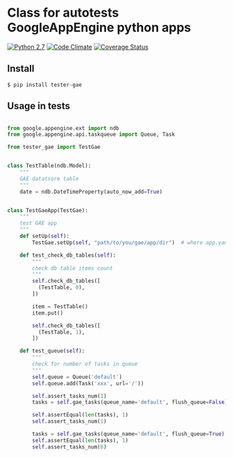 # Class for autotests GoogleAppEngine python apps
[![Python 2.7](https://img.shields.io/travis/vb64/test.helper.gae.svg?label=Python%202.7&style=plastic)](https://travis-ci.org/vb64/test.helper.gae)
[![Code Climate](https://img.shields.io/codeclimate/maintainability-percentage/vb64/test.helper.gae.svg?label=Code%20Climate&style=plastic)](https://codeclimate.com/github/vb64/test.helper.gae)
[![Coverage Status](https://coveralls.io/repos/github/vb64/test.helper.gae/badge.svg?branch=master)](https://coveralls.io/github/vb64/test.helper.gae?branch=master)

## Install
```
$ pip install tester-gae
```

## Usage in tests

```python

from google.appengine.ext import ndb
from google.appengine.api.taskqueue import Queue, Task

from tester_gae import TestGae


class TestTable(ndb.Model):
    """
    GAE datatsore table
    """
    date = ndb.DateTimeProperty(auto_now_add=True)


class TestGaeApp(TestGae):
    """
    test GAE app
    """
    def setUp(self):
        TestGae.setUp(self, "path/to/you/gae/app/dir")  # where app.yaml located

    def test_check_db_tables(self):
        """
        check db table items count
        """
        self.check_db_tables([
          (TestTable, 0),
        ])

        item = TestTable()
        item.put()

        self.check_db_tables([
          (TestTable, 1),
        ])

    def test_queue(self):
        """
        check for number of tasks in queue
        """
        self.queue = Queue('default')
        self.queue.add(Task('xxx', url='/'))

        self.assert_tasks_num(1)
        tasks = self.gae_tasks(queue_name='default', flush_queue=False)

        self.assertEqual(len(tasks), 1)
        self.assert_tasks_num(1)

        tasks = self.gae_tasks(queue_name='default', flush_queue=True)
        self.assertEqual(len(tasks), 1)
        self.assert_tasks_num(0)

```
